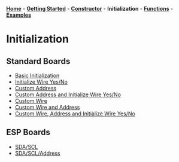[**Home**](https://porrey.github.io/max1704x) -
[**Getting Started**](https://porrey.github.io/max1704x/getting-started) -
[**Constructor**](https://porrey.github.io/max1704x/constructor) -
**Initialization** -
[**Functions**](https://porrey.github.io/max1704x/functions) -
[**Examples**](https://porrey.github.io/max1704x/examples)
# Initialization
## Standard Boards
* [Basic Initialization](https://porrey.github.io/max1704x/initialization/basic)
* [Initialize Wire Yes/No](https://porrey.github.io/max1704x/initialization/initialize-wire-yes-no)
* [Custom Address](https://porrey.github.io/max1704x/initialization/custom-address)
* [Custom Address and Initialize Wire Yes/No](https://porrey.github.io/max1704x/initialization/custom-address-initialize-wire-yes-no)
* [Custom Wire](https://porrey.github.io/max1704x/initialization/custom-wire)
* [Custom Wire and Address](https://porrey.github.io/max1704x/initialization/custom-wire-address)
* [Custom Wire, Address and Initialize Wire Yes/No](https://porrey.github.io/max1704x/initialization/custom-wire-address-initialize-wire-yes-no)

## ESP Boards
* [SDA/SCL](https://porrey.github.io/max1704x/initialization/sda-scl)
* [SDA/SCL/Address](https://porrey.github.io/max1704x/initialization/sda-scl-address)